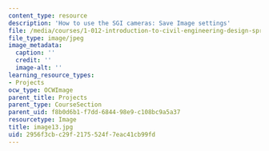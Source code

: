 ```yaml
---
content_type: resource
description: 'How to use the SGI cameras: Save Image settings'
file: /media/courses/1-012-introduction-to-civil-engineering-design-spring-2002/2956f3cbc29f2175524f7eac41cb99fd_image13.jpg
file_type: image/jpeg
image_metadata:
  caption: ''
  credit: ''
  image-alt: ''
learning_resource_types:
- Projects
ocw_type: OCWImage
parent_title: Projects
parent_type: CourseSection
parent_uid: f8b0d6b1-f7dd-6844-98e9-c108bc9a5a37
resourcetype: Image
title: image13.jpg
uid: 2956f3cb-c29f-2175-524f-7eac41cb99fd
---
```

